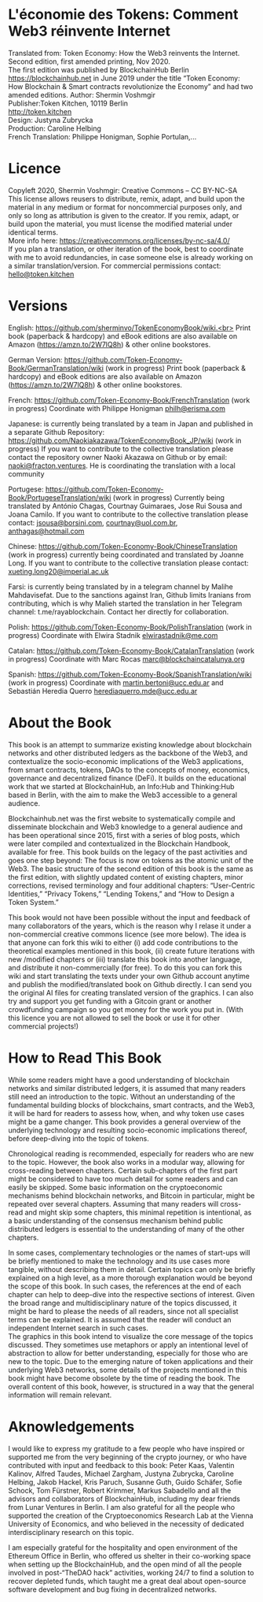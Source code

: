 # L'économie des Tokens: Comment Web3 réinvente Internet
Translated from: Token Economy: How the Web3 reinvents the Internet. Second edition, first amended printing, Nov 2020.<br>
The first edition was published by BlockchainHub Berlin https://blockchainhub.net in June 2019 under the title “Token Economy: How Blockchain & Smart contracts revolutionize the Economy” and had two amended editions.
Author: Shermin Voshmgir <br>
Publisher:Token Kitchen, 10119 Berlin <br>
http://token.kitchen<br>
Design: Justyna Zubrycka <br>
Production: Caroline Helbing<br>
French Translation: Philippe Honigman, Sophie Portulan,...

# Licence
Copyleft 2020, Shermin Voshmgir: Creative Commons – CC BY-NC-SA<br>
This license allows reusers to distribute, remix, adapt, and build upon the material in any medium or format for noncommercial purposes only, and only so long as attribution is given to the creator. If you remix, adapt, or build upon the material, you must license the modified material under identical terms. <br>
More info here: https://creativecommons.org/licenses/by-nc-sa/4.0/ <br>
If you plan a translation, or other iteration of the book, best to coordinate with me to avoid redundancies, in case someone else is already working on a similar translation/version.
For commercial permissions contact: hello@token.kitchen <br>

# Versions
English: https://github.com/sherminvo/TokenEconomyBook/wiki.<br>
Print book (paperback & hardcopy) and eBook editions are also available on Amazon (https://amzn.to/2W7lQ8h) & other online bookstores.

German Version: https://github.com/Token-Economy-Book/GermanTranslation/wiki (work in progress)
Print book (paperback & hardcopy) and eBook editions are also available on Amazon (https://amzn.to/2W7lQ8h) & other online bookstores.

French: https://github.com/Token-Economy-Book/FrenchTranslation (work in progress)
Coordinate with Philippe Honigman philh@erisma.com

Japanese: is currently being translated by a team in Japan and published in a separate Github Repository: https://github.com/Naokiakazawa/TokenEconomyBook_JP/wiki (work in progress)
If you want to contribute to the collective translation please contact the repository owner Naoki Akazawa on Github or by email: naoki@fracton.ventures. He is coordinating the translation with a local community

Portugese: https://github.com/Token-Economy-Book/PortugeseTranslation/wiki (work in progress)
Currently being translated by António Chagas, Courtnay Guimaraes, Jose Rui Sousa and Joana Camilo. 
If you want to contribute to the collective translation please contact: jsousa@borsini.com, courtnay@uol.com.br, anthagas@hotmail.com

Chinese: https://github.com/Token-Economy-Book/ChineseTranslation (work in progress)
currently being coordinated and translated by Joanne Long.
If you want to contribute to the collective translation please contact: xueting.long20@imperial.ac.uk

Farsi: is currently being translated by in a telegram channel by Malihe Mahdavisefat. Due to the sanctions against Iran, Github limits Iranians from contributing, which is why Malieh started the translation in her Telegram channel: t.me/rayablockchain. Contact her directly for collaboration.

Polish: https://github.com/Token-Economy-Book/PolishTranslation (work in progress)
Coordinate with Elwira Stadnik elwirastadnik@me.com

Catalan: https://github.com/Token-Economy-Book/CatalanTranslation (work in progress)
Coordinate with Marc Rocas marc@blockchaincatalunya.org

Spanish: https://github.com/Token-Economy-Book/SpanishTranslation/wiki (work in progress)
Coordinate with martin.bertoni@ucc.edu.ar and Sebastián Heredia Querro herediaquerro.mde@ucc.edu.ar



# About the Book
This book is an attempt to summarize existing knowledge about blockchain networks and other distributed ledgers as the backbone of the Web3, and contextualize the socio-economic implications of the Web3 applications, from smart contracts, tokens, DAOs to the concepts of money, economics, governance and decentralized finance (DeFi). It builds on the educational work that we started at BlockchainHub, an Info:Hub and Thinking:Hub based in Berlin, with the aim to make the Web3 accessible to a general audience.

Blockchainhub.net was the first website to systematically compile and disseminate blockchain and Web3 knowledge to a general audience and has been operational since 2015,  first with a series of blog posts, which were later compiled and contextualized in the Blockchain Handbook, available for free. This book builds on the legacy of the past activities and goes one step beyond: The focus is now on tokens as the atomic unit of the Web3. The basic structure of the second edition of this book is the same as the first edition, with slightly updated content of existing chapters, minor corrections, revised terminology and four additional chapters: “User-Centric Identities,” “Privacy Tokens,” “Lending Tokens,” and “How to Design a Token System.”

This book would not have been possible without the input and feedback of many collaborators of the years, which is the reason why I relase it under a non-commercial creative commons licence (see more below). The idea is that anyone can fork this wiki to either (i) add code contributions to the theoretical examples mentioned in this book, (ii) create future iterations with new /modified chapters or (iii) translate this book into another language, and distribute it non-commercially (for free). To do this you can fork this wiki and start translating the texts under your own Github account anytime and publish the modified/translated book on Github directly. I can send you the original AI files for creating translated version of the graphics. I can also try and support you get funding with a Gitcoin grant or another crowdfunding campaign so you get money for the work you put in. (With this licence you are not allowed to sell the book or use it for other commercial projects!)

# How to Read This Book
While some readers might have a good understanding of blockchain networks and similar distributed ledgers, it is assumed that many readers still need an introduction to the topic. Without an understanding of the fundamental building blocks of blockchains, smart contracts, and the Web3, it will be hard for readers to assess how, when, and why token use cases might be a game changer. This book provides a general overview of the underlying technology and resulting socio-economic implications thereof, before deep-diving into the topic of tokens.

Chronological reading is recommended, especially for readers who are new to the topic. However, the book also works in a modular way, allowing for cross-reading between chapters. Certain sub-chapters of the first part might be considered to have too much detail for some readers and can easily be skipped. Some basic information on the cryptoeconomic mechanisms behind blockchain networks, and Bitcoin in particular, might be repeated over several chapters. Assuming that many readers will cross-read and might skip some chapters, this minimal repetition is intentional, as a basic understanding of the consensus mechanism behind public distributed ledgers is essential to the understanding of many of the other chapters.

In some cases, complementary technologies or the names of start-ups will be briefly mentioned to make the technology and its use cases more tangible, without describing them in detail. Certain topics can only be briefly explained on a high level, as a more thorough explanation would be beyond the scope of this book. In such cases, the references at the end of each chapter can help to deep-dive into the respective sections of interest. 
Given the broad range and multidisciplinary nature of the topics discussed, it might be hard to please the needs of all readers, since not all specialist terms can be explained. It is assumed that the reader will conduct an independent Internet search in such cases. <br>
The graphics in this book intend to visualize the core message of the topics discussed. They sometimes use metaphors or apply an intentional level of abstraction to allow for better understanding, especially for those who are new to the topic. Due to the emerging nature of token applications and their underlying Web3 networks, some details of the projects mentioned in this book might have become obsolete by the time of reading the book. The overall content of this book, however, is structured in a way that the general information will remain relevant.

# Aknowledgements
I would like to express my gratitude to a few people who have inspired or supported me from the very beginning of the crypto journey, or who have contributed with input and feedback to this book: Peter Kaas, Valentin Kalinov, Alfred Taudes, Michael Zargham, Justyna Zubrycka, Caroline Helbing, Jakob Hackel, Kris Paruch, Susanne Guth, Guido Schäfer, Sofie Schock, Tom Fürstner, Robert Krimmer, Markus Sabadello  and all the advisors and collaborators of BlockchainHub, including my dear friends from Lunar Ventures in Berlin. I am also grateful for all the people who supported the creation of the Cryptoeconomics Research Lab at the Vienna University of Economics, and who believed in the necessity of dedicated interdisciplinary research on this topic.

I am especially grateful for the hospitality and open environment of the Ethereum Office in Berlin, who offered us shelter in their co-working space when setting up the BlockchainHub, and the open mind of all the people involved in post-“TheDAO hack” activities, working 24/7 to find a solution to recover depleted funds, which taught me a great deal about open-source software development and bug fixing in decentralized networks.
